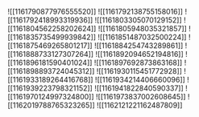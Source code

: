 ![[1161790877976555520]]
![[1161792138755158016]]
![[1161792418993319936]]
![[1161803305070129152]]
![[1161804562258202624]]
![[1161805948035321857]]
![[1161835735499939842]]
![[1161851487032500224]]
![[1161875469265801217]]
![[1161884254743289861]]
![[1161888733127307264]]
![[1161892094652194816]]
![[1161896181590401024]]
![[1161897692873863168]]
![[1161898893724045312]]
![[1161930115451772928]]
![[1161933189264416768]]
![[1161934214406660096]]
![[1161939223798321152]]
![[1161941822840590337]]
![[1161970124997324800]]
![[1161973837002608645]]
![[1162019788765323265]]
![[1162121221162487809]]
